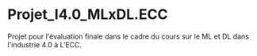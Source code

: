 # Projet_I4.0_MLxDL.ECC
Projet pour l'évaluation finale dans le cadre du cours sur le ML et DL dans l'industrie 4.0 à L'ECC.
